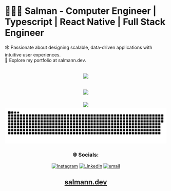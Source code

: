 # 🧑🏽‍💻 Salman - Computer Engineer | Typescript | React Native | Full Stack Engineer
🕸️ Passionate about designing scalable, data-driven applications with intuitive user experiences. <br>💼 Explore my portfolio at salmann.dev.

<div align="center">



![](https://nirzak-streak-stats.vercel.app/?user=thesalmanx&theme=radical&hide_border=true)<br/><br/>
![](https://github-readme-stats.vercel.app/api/top-langs/?username=thesalmanx&theme=radical&hide_border=true&include_all_commits=true&count_private=false&layout=compact)
---
[![](https://visitcount.itsvg.in/api?id=thesalmanx&icon=0&color=0)](https://visitcount.itsvg.in)
![snake gif](https://github.com/thesalmanx/thesalmanx/blob/output/github-snake-dark.svg)
### 🌐 Socials:
[![Instagram](https://img.shields.io/badge/Instagram-%23E4405F.svg?logo=Instagram&logoColor=white)](https://instagram.com/https://www.instagram.com/salmann.ii) [![LinkedIn](https://img.shields.io/badge/LinkedIn-%230077B5.svg?logo=linkedin&logoColor=white)](https://linkedin.com/in/https://linkedin.com/in/thesalmanx) [![email](https://img.shields.io/badge/Email-D14836?logo=gmail&logoColor=white)](mailto:thesalmanx@gmail.com) 
## [salmann.dev](https://salmann.dev)

</div>

